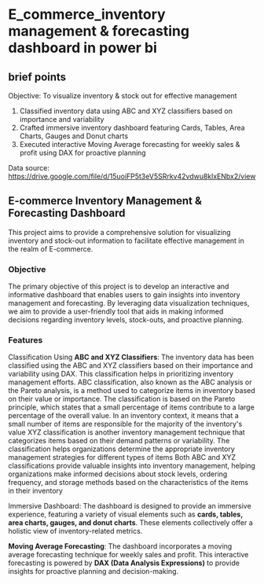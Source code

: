 # E_commerce_inventory management & forecasting dashboard in power bi
## brief points
Objective: To visualize inventory & stock out for effective management
1. Classified inventory data using ABC and XYZ classifiers based on importance and variability
2. Crafted immersive inventory dashboard featuring Cards, Tables, Area Charts, Gauges and Donut charts
3. Executed interactive Moving Average forecasting for weekly sales & profit using DAX for proactive planning

Data source:
https://drive.google.com/file/d/15uoiFP5t3eV5SRrkv42vdwu8klxENbx2/view

## E-commerce Inventory Management & Forecasting Dashboard
This project aims to provide a comprehensive solution for visualizing inventory and stock-out information to facilitate effective management in the realm of E-commerce.

### Objective
The primary objective of this project is to develop an interactive and informative dashboard that enables users to gain insights into inventory management and forecasting. By leveraging data visualization techniques, we aim to provide a user-friendly tool that aids in making informed decisions regarding inventory levels, stock-outs, and proactive planning.

### Features
Classification Using **ABC and XYZ Classifiers**: The inventory data has been classified using the ABC and XYZ classifiers based on their importance and variability using DAX. This classification helps in prioritizing inventory management efforts.
ABC classification, also known as the ABC analysis or the Pareto analysis, is a method used to categorize items in inventory based on their value or importance. The classification is based on the Pareto principle, which states that a small percentage of items contribute to a large percentage of the overall value. In an inventory context, it means that a small number of items are responsible for the majority of the inventory's value XYZ classification is another inventory management technique that categorizes items based on their demand patterns or variability. The classification helps organizations determine the appropriate inventory management strategies for different types of items
Both ABC and XYZ classifications provide valuable insights into inventory management, helping organizations make informed decisions about stock levels, ordering frequency, and storage methods based on the characteristics of the items in their inventory

Immersive Dashboard: The dashboard is designed to provide an immersive experience, featuring a variety of visual elements such as **cards, tables, area charts, gauges, and donut charts**. These elements collectively offer a holistic view of inventory-related metrics.

**Moving Average Forecasting**: The dashboard incorporates a moving average forecasting technique for weekly sales and profit. This interactive forecasting is powered by **DAX (Data Analysis Expressions)** to provide insights for proactive planning and decision-making.

